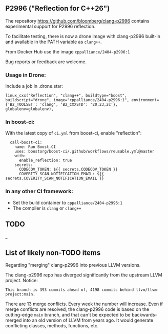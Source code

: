 
## P2996 ("Reflection for C++26")

The repository https://github.com/bloomberg/clang-p2996 contains experimental support for P2996 reflection.  

To facilitate testing, there is now a drone image with clang-p2996 built-in and available in the PATH variable as `clang++`.

From Docker Hub use the image `cppalliance/2404-p2996:1`

Bug reports or feedback are welcome.  

### Usage in Drone:  

Include a job in .drone.star:  

```
linux_cxx("Reflection", "clang++", buildtype="boost", buildscript="drone", image="cppalliance/2404-p2996:1", environment={'B2_TOOLSET': 'clang', 'B2_CXXSTD': '20,23,2c'}, globalenv=globalenv),
```

### In boost-ci:  

With the latest copy of `ci.yml` from boost-ci, enable "reflection":  

```
  call-boost-ci:
    name: Run Boost.CI
    uses: boostorg/boost-ci/.github/workflows/reusable.yml@master
    with:
      enable_reflection: true
    secrets:
      CODECOV_TOKEN: ${{ secrets.CODECOV_TOKEN }}
      COVERITY_SCAN_NOTIFICATION_EMAIL: ${{ secrets.COVERITY_SCAN_NOTIFICATION_EMAIL }}
```

### In any other CI framework:  

- Set the build container to `cppalliance/2404-p2996:1`  
- The compiler is `clang` or `clang++`

## TODO

_  

## List of likely non-TODO items   

Regarding "merging" clang-p2996 into previous LLVM versions.

The clang-p2996 repo has diverged significantly from the upstream LLVM project. Notice:  

```
This branch is 393 commits ahead of, 4198 commits behind llvm/llvm-project:main.
```

There are 13 merge conflicts. Every week the number will increase. Even if merge conflicts are resolved, the clang-p2996 code is based on the cutting-edge `main` branch, and that can't be expected to be backwards-merged into an old version of LLVM from years ago. It would generate conflicting classes, methods, functions, etc. 


